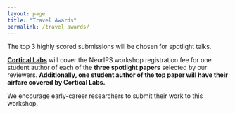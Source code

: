 ```yaml
---
layout: page
title: "Travel Awards"
permalink: /travel awards/
---
```


<!--
We are pleased to be sponsored by:

<img src="/images/corticallabs.svg" alt="Cortical Labs Logo" style="width: 200px;">

**[Cortical Labs](https://corticallabs.com/)** will sponsor our workshop at NeurIPS 2024. Cortical Labs will cover the NeurIPS workshop registration fee for one student author of each of the **three spotlight papers** selected by our reviewers. **Additionally, the student author of the top paper will have their airfare covered.**

We encourage early-career researchers to submit their work and take advantage of this opportunity.

-->

The top 3  highly scored submissions will be chosen for spotlight talks.

**[Cortical Labs](https://corticallabs.com/)** will cover the NeurIPS workshop registration fee for one student author of each of the **three spotlight papers** selected by our reviewers. **Additionally, one student author of the top paper will have their airfare covered by Cortical Labs.**

We encourage early-career researchers to submit their work to this workshop.
